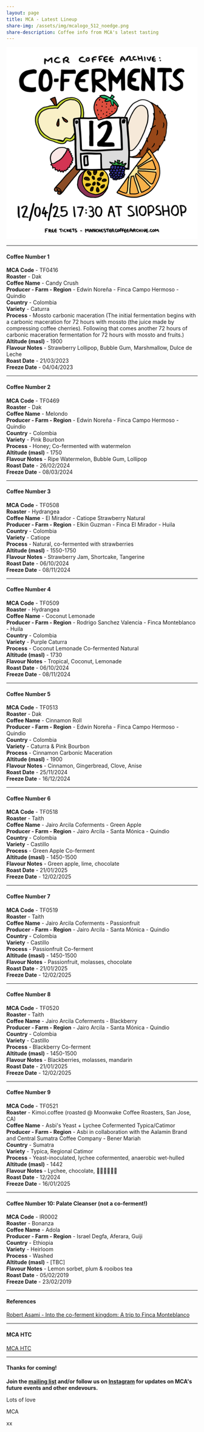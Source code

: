 ```yaml
---
layout: page
title: MCA - Latest Lineup
share-img: /assets/img/mcalogo_512_noedge.png
share-description: Coffee info from MCA's latest tasting
---
```

![MCA12 - Co-ferments](/assets/img/events/mca12_poster_1080px.png)

---

#### Coffee Number 1			
			
**MCA Code**	 - 	TF0416	  
**Roaster**	 - 	Dak	  
**Coffee Name**	 - 	Candy Crush	  
**Producer - Farm - Region**	 - 	Edwin Noreña - Finca Campo Hermoso - Quindio	  
**Country**	 - 	Colombia	  
**Variety**	 - 	Caturra	  
**Process**	 - 	Mossto carbonic maceration (The initial fermentation begins with a carbonic maceration for 72 hours with mossto (the juice made by compressing coffee cherries). Following that comes another 72 hours of carbonic maceration fermentation for 72 hours with mossto and fruits.)	  
**Altitude (masl)**	 - 	1900	  
**Flavour Notes**	 - 	Strawberry Lollipop, Bubble Gum, Marshmallow, Dulce de Leche	  
**Roast Date**	 - 	21/03/2023	  
**Freeze Date**	 - 	04/04/2023	  
			
---			
			
#### Coffee Number 2			  
			
**MCA Code**	 - 	TF0469	  
**Roaster**	 - 	Dak	  
**Coffee Name**	 - 	Melondo	  
**Producer - Farm - Region**	 - 	Edwin Noreña - Finca Campo Hermoso - Quindio	  
**Country**	 - 	Colombia	  
**Variety**	 - 	Pink Bourbon	  
**Process**	 - 	Honey; Co-fermented with watermelon	  
**Altitude (masl)**	 - 	1750	  
**Flavour Notes**	 - 	Ripe Watermelon, Bubble Gum, Lollipop	  
**Roast Date**	 - 	26/02/2024	  
**Freeze Date**	 - 	08/03/2024	  
			
---			
			
#### Coffee Number 3			  
			
**MCA Code**	 - 	TF0508	  
**Roaster**	 - 	Hydrangea	  
**Coffee Name**	 - 	El Mirador - Catiope Strawberry Natural	  
**Producer - Farm - Region**	 - 	Elkin Guzman - Finca El Mirador -  Huila	  
**Country**	 - 	Colombia	  
**Variety**	 - 	Catiope	  
**Process**	 - 	Natural, co-fermented with strawberries	  
**Altitude (masl)**	 - 	1550-1750	  
**Flavour Notes**	 - 	Strawberry Jam, Shortcake, Tangerine	  
**Roast Date**	 - 	06/10/2024	  
**Freeze Date**	 - 	08/11/2024	  
			
---			
			
#### Coffee Number 4			  
			
**MCA Code**	 - 	TF0509	  
**Roaster**	 - 	Hydrangea	  
**Coffee Name**	 - 	Coconut Lemonade	  
**Producer - Farm - Region**	 - 	Rodrigo Sanchez Valencia - Finca Monteblanco - Huila	  
**Country**	 - 	Colombia	  
**Variety**	 - 	Purple Caturra	  
**Process**	 - 	Coconut Lemonade Co-fermented Natural	  
**Altitude (masl)**	 - 	1730	  
**Flavour Notes**	 - 	Tropical, Coconut, Lemonade	  
**Roast Date**	 - 	06/10/2024	  
**Freeze Date**	 - 	08/11/2024	  
			
---			
			
#### Coffee Number 5			  
			
**MCA Code**	 - 	TF0513	  
**Roaster**	 - 	Dak	  
**Coffee Name**	 - 	Cinnamon Roll	  
**Producer - Farm - Region**	 - 	Edwin Noreña - Finca Campo Hermoso - Quindio	  
**Country**	 - 	Colombia	  
**Variety**	 - 	Caturra & Pink Bourbon	  
**Process**	 - 	Cinnamon Carbonic Maceration	  
**Altitude (masl)**	 - 	1900	  
**Flavour Notes**	 - 	Cinnamon, Gingerbread, Clove, Anise	  
**Roast Date**	 - 	25/11/2024	  
**Freeze Date**	 - 	16/12/2024	  
			
---			
			
#### Coffee Number 6			  
			
**MCA Code**	 - 	TF0518	  
**Roaster**	 - 	Taith	  
**Coffee Name**	 - 	Jairo Arcila Coferments - Green Apple	  
**Producer - Farm - Region**	 - 	Jairo Arcila - Santa Mónica - Quindio	  
**Country**	 - 	Colombia	  
**Variety**	 - 	Castillo	  
**Process**	 - 	Green Apple Co-ferment	  
**Altitude (masl)**	 - 	1450-1500	  
**Flavour Notes**	 - 	Green apple, lime, chocolate	  
**Roast Date**	 - 	21/01/2025	  
**Freeze Date**	 - 	12/02/2025	  
			
---			
			
#### Coffee Number 7			  
			
**MCA Code**	 - 	TF0519	  
**Roaster**	 - 	Taith	  
**Coffee Name**	 - 	Jairo Arcila Coferments - Passionfruit	  
**Producer - Farm - Region**	 - 	Jairo Arcila - Santa Mónica - Quindio	  
**Country**	 - 	Colombia	  
**Variety**	 - 	Castillo	  
**Process**	 - 	Passionfruit Co-ferment	  
**Altitude (masl)**	 - 	1450-1500	  
**Flavour Notes**	 - 	Passionfruit, molasses, chocolate	  
**Roast Date**	 - 	21/01/2025	  
**Freeze Date**	 - 	12/02/2025	  
			
---			
			
#### Coffee Number 8			  
			
**MCA Code**	 - 	TF0520	  
**Roaster**	 - 	Taith	  
**Coffee Name**	 - 	Jairo Arcila Coferments - Blackberry	  
**Producer - Farm - Region**	 - 	Jairo Arcila - Santa Mónica - Quindio	  
**Country**	 - 	Colombia	  
**Variety**	 - 	Castillo	  
**Process**	 - 	Blackberry Co-ferment	  
**Altitude (masl)**	 - 	1450-1500	  
**Flavour Notes**	 - 	Blackberries, molasses, mandarin	  
**Roast Date**	 - 	21/01/2025	  
**Freeze Date**	 - 	12/02/2025	  
			
---			
			
#### Coffee Number 9			  
			
**MCA Code**	 - 	TF0521	  
**Roaster**	 - 	Kimoi.coffee (roasted @ Moonwake Coffee Roasters, San Jose, CA)	  
**Coffee Name**	 - 	Asbi's Yeast + Lychee Cofermented Typica/Catimor	  
**Producer - Farm - Region**	 - 	Asbi in collaboration with the Aalamin Brand and Central Sumatra Coffee Company - Bener Mariah	  
**Country**	 - 	Sumatra	  
**Variety**	 - 	Typica, Regional Catimor	  
**Process**	 - 	Yeast-inoculated, lychee cofermented, anaerobic wet-hulled	  
**Altitude (masl)**	 - 	1442	  
**Flavour Notes**	 - 	Lychee, chocolate, 🤷‍♂️🤷‍♂️🤷‍♂️	  
**Roast Date**	 - 	12/2024	  
**Freeze Date**	 - 	16/01/2025	  
			
---			
			
#### Coffee Number 10: Palate Cleanser (not a co-ferment!)			  
			
**MCA Code**	 - 	IR0002	  
**Roaster**	 - 	Bonanza	  
**Coffee Name**	 - 	Adola	  
**Producer - Farm - Region**	 - 	Israel Degfa, Aferara, Guiji	  
**Country**	 - 	Ethiopia	  
**Variety**	 - 	Heirloom	  
**Process**	 - 	Washed	  
**Altitude (masl)**	 - 	[TBC]	  
**Flavour Notes**	 - 	Lemon sorbet, plum & rooibos tea	  
**Roast Date**	 - 	05/02/2019	  
**Freeze Date**	 - 	23/02/2019	  	  			

---

#### References

[Robert Asami - Into the co-ferment kingdom: A trip to Finca Monteblanco](https://www.robertasami.com/coffee/into-the-coferment-kingdom)

---

#### MCA HTC

[MCA HTC](/uploads/MCAHTC_12.4.25.pdf)

---

#### Thanks for coming!

**Join the [mailing list](https://manchestercoffeearchive.us19.list-manage.com/subscribe?u=3adde26c876e1ab4eb3926ef6&id=0759231d5c&fbclid=PAZXh0bgNhZW0CMTEAAaZAMUzrwEOeopRjkF_0Qd-D66cSt84NUnyD_PkdmSyAjHDGhN3ilVhZOsU_aem_HySRIVt-KOx5ojPSIuySqw) and/or follow us on [Instagram](https://www.instagram.com/manchestercoffeearchive) for updates on MCA's future events and other endevours.**

Lots of love

MCA

xx

